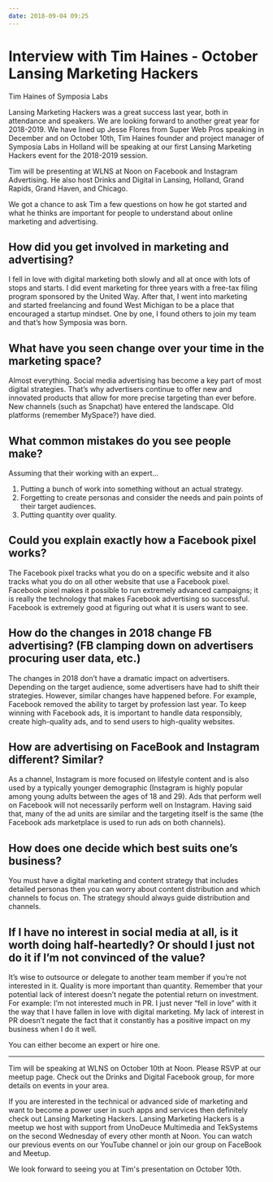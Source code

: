 ```yaml
---
date: 2018-09-04 09:25
---
```

# Interview with Tim Haines - October Lansing Marketing Hackers


Tim Haines of Symposia Labs



Lansing Marketing Hackers was a great success last year, both in attendance and speakers. We are looking forward to another great year for 2018-2019. We have lined up Jesse Flores from Super Web Pros speaking in December and on October 10th, Tim Haines founder and project manager of Symposia Labs in Holland will be speaking at our first Lansing Marketing Hackers event for the 2018-2019 session.



Tim will be presenting at WLNS at Noon on Facebook and Instagram Advertising. He also host Drinks and Digital in Lansing, Holland, Grand Rapids, Grand Haven, and Chicago.



We got a chance to ask Tim a few questions on how he got started and what he thinks are important for people to understand about online marketing and advertising.


## How did you get involved in marketing and advertising?


I fell in love with digital marketing both slowly and all at once with lots of stops and starts. I did event marketing for three years with a free-tax filing program sponsored by the United Way. After that, I went into marketing and started freelancing and found West Michigan to be a place that encouraged a startup mindset. One by one, I found others to join my team and that’s how Symposia was born.


## What have you seen change over your time in the marketing space?


Almost everything. Social media advertising has become a key part of most digital strategies. That’s why advertisers continue to offer new and innovated products that allow for more precise targeting than ever before. New channels (such as Snapchat) have entered the landscape. Old platforms (remember MySpace?) have died.


## What common mistakes do you see people make?


Assuming that their working with an expert...


1.  Putting a bunch of work into something without an actual strategy.
1.  Forgetting to create personas and consider the needs and pain points of their target audiences.
1.  Putting quantity over quality. 

## Could you explain exactly how a Facebook pixel works?


The Facebook pixel tracks what you do on a specific website and it also tracks what you do on all other website that use a Facebook pixel. Facebook pixel makes it possible to run extremely advanced campaigns; it is really the technology that makes Facebook advertising so successful. Facebook is extremely good at figuring out what it is users want to see.


## How do the changes in 2018 change FB advertising? (FB clamping down on advertisers procuring user data, etc.)


The changes in 2018 don’t have a dramatic impact on advertisers. Depending on the target audience, some advertisers have had to shift their strategies. However, similar changes have happened before. For example, Facebook removed the ability to target by profession last year. To keep winning with Facebook ads, it is important to handle data responsibly, create high-quality ads, and to send users to high-quality websites. 


## How are advertising on FaceBook and Instagram different? Similar?


As a channel, Instagram is more focused on lifestyle content and is also used by a typically younger demographic (Instagram is highly popular among young adults between the ages of 18 and 29). Ads that perform well on Facebook will not necessarily perform well on Instagram. Having said that, many of the ad units are similar and the targeting itself is the same (the Facebook ads marketplace is used to run ads on both channels).


## How does one decide which best suits one’s business?


You must have a digital marketing and content strategy that includes detailed personas then you can worry about content distribution and which channels to focus on. The strategy should always guide distribution and channels.


## If I have no interest in social media at all, is it worth doing half-heartedly? Or should I just not do it if I’m not convinced of the value?


It’s wise to outsource or delegate to another team member if you’re not interested in it. Quality is more important than quantity. Remember that your potential lack of interest doesn’t negate the potential return on investment. For example: I’m not interested much in PR. I just never “fell in love” with it the way that I have fallen in love with digital marketing. My lack of interest in PR doesn’t negate the fact that it constantly has a positive impact on my business when I do it well.



You can either become an expert or hire one.



---



Tim will be speaking at WLNS on October 10th at Noon. Please RSVP at our meetup page. Check out the Drinks and Digital Facebook group, for more details on events in your area.



If you are interested in the technical or advanced side of marketing and want to become a power user in such apps and services then definitely check out Lansing Marketing Hackers. Lansing Marketing Hackers is a meetup we host with support from UnoDeuce Multimedia and TekSystems on the second Wednesday of every other month at Noon. You can watch our previous events on our YouTube channel or join our group on FaceBook and Meetup.



We look forward to seeing you at Tim's presentation on October 10th.